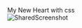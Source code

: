 My New Heart with css  
![SharedScreenshot](https://github.com/faezekhabaz/heart/assets/151441147/7b2fd59c-8067-40eb-a2f3-2817fd56c2e2)
